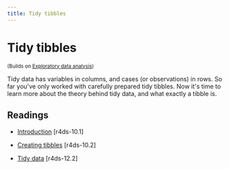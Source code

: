 ```yaml
---
title: Tidy tibbles
---
```


<!-- Generated automatically from tidy-tibbles.yml. Do not edit by hand -->

# Tidy tibbles
<small>(Builds on [Exploratory data analysis](eda.md))</small>

Tidy data has variables in columns, and cases (or observations) in rows. So far you've only worked with carefully prepared tidy tibbles. Now it's time to learn more about the theory behind tidy data, and what exactly a tibble is.

## Readings

  * [Introduction](http://r4ds.had.co.nz/tibbles.html#introduction-4) [r4ds-10.1]

  * [Creating tibbles](http://r4ds.had.co.nz/tibbles.html#tibbles) [r4ds-10.2]

  * [Tidy data](http://r4ds.had.co.nz/tidy-data.html#tidy-data-1) [r4ds-12.2]



